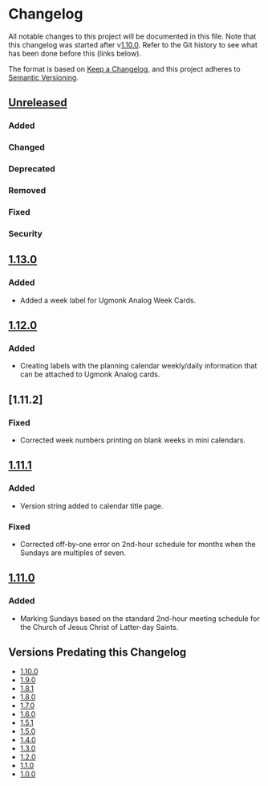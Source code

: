# Changelog

All notable changes to this project will be documented in this file. Note that this changelog was started after 
v[1.10.0]. Refer to the Git history to see what has been done before this (links below).

The format is based on [Keep a Changelog](https://keepachangelog.com/en/1.1.0/),
and this project adheres to [Semantic Versioning](https://semver.org/spec/v2.0.0.html).

## [Unreleased]

### Added

### Changed

### Deprecated

### Removed

### Fixed

### Security

## [1.13.0]

### Added
- Added a week label for Ugmonk Analog Week Cards.

## [1.12.0]

### Added
- Creating labels with the planning calendar weekly/daily information that can be attached to Ugmonk Analog cards.

## [1.11.2]

### Fixed
- Corrected week numbers printing on blank weeks in mini calendars.

## [1.11.1]

### Added
- Version string added to calendar title page.

### Fixed
- Corrected off-by-one error on 2nd-hour schedule for months when the Sundays are multiples of seven.

## [1.11.0]

### Added
- Marking Sundays based on the standard 2nd-hour meeting schedule for the Church of Jesus Christ of Latter-day Saints.

## Versions Predating this Changelog
- [1.10.0]
- [1.9.0]
- [1.8.1]
- [1.8.0]
- [1.7.0]
- [1.6.0]
- [1.5.1]
- [1.5.0]
- [1.4.0]
- [1.3.0]
- [1.2.0]
- [1.1.0]
- [1.0.0]

[unreleased]: https://github.com/DerHabicht/planning-tools/compare/plancal-v1.13.0...HEAD
[1.13.0]: https://github.com/DerHabicht/planning-tools/compare/plancal-v1.12.0...plancal-v1.13.0
[1.12.0]: https://github.com/DerHabicht/planning-tools/compare/plancal-v1.11.1...plancal-v1.12.0
[1.11.1]: https://github.com/DerHabicht/planning-tools/compare/plancal-v1.11.0...plancal-v1.11.1
[1.11.0]: https://github.com/DerHabicht/planning-tools/compare/plancal-v1.10.0...plancal-v1.11.0
[1.10.0]: https://github.com/DerHabicht/planning-tools/compare/plancal-v1.9.0...plancal-v1.10.0
[1.9.0]: https://github.com/DerHabicht/planning-tools/compare/plancal-v1.8.1...plancal-v1.9.0
[1.8.1]: https://github.com/DerHabicht/planning-tools/compare/plancal-v1.8.0...plancal-v1.8.1
[1.8.0]: https://github.com/DerHabicht/planning-tools/compare/plancal-v1.7.0...plancal-v1.8.0
[1.7.0]: https://github.com/DerHabicht/planning-tools/compare/plancal-v1.6.0...plancal-v1.7.0
[1.6.0]: https://github.com/DerHabicht/planning-tools/compare/plancal-v1.5.1...plancal-v1.6.0
[1.5.1]: https://github.com/DerHabicht/planning-tools/compare/plancal-v1.5.0...plancal-v1.5.1
[1.5.0]: https://github.com/DerHabicht/planning-tools/compare/plancal-v1.4.0...plancal-v1.5.0
[1.4.0]: https://github.com/DerHabicht/planning-tools/compare/plancal-v1.3.0...plancal-v1.4.0
[1.3.0]: https://github.com/DerHabicht/planning-tools/compare/plancal-v1.2.0...plancal-v1.3.0
[1.2.0]: https://github.com/DerHabicht/planning-tools/compare/plancal-v1.1.0...plancal-v1.2.0
[1.1.0]: https://github.com/DerHabicht/planning-tools/compare/plancal-v1.0.0...plancal-v1.1.0
[1.0.0]: https://github.com/DerHabicht/planning-tools/releases/tag/plancal-v1.0.0
